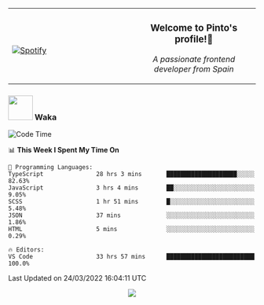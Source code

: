 <table width="100%" align="center"> 
  <tr>
  <td width="50%">
      
&nbsp; <br> [![Spotify](https://novatorem-zeta-rust.vercel.app/api/spotify)](https://open.spotify.com/user/novatorem-zeta-rust)

  </td>
  <td width="50%">
    <h3 align="center">Welcome to Pinto's profile!👋</h3>
    <p align="center"><em>A passionate frontend developer from Spain</em></p>
  </td>
  </table>

### <img src="https://media.giphy.com/media/VgCDAzcKvsR6OM0uWg/giphy.gif" width="50"> Waka

  <!--START_SECTION:waka-->
![Code Time](http://img.shields.io/badge/Code%20Time-189%20hrs%2029%20mins-blue)

📊 **This Week I Spent My Time On** 

```text
💬 Programming Languages: 
TypeScript               28 hrs 3 mins       ████████████████████░░░░░   82.63% 
JavaScript               3 hrs 4 mins        ██░░░░░░░░░░░░░░░░░░░░░░░   9.05% 
SCSS                     1 hr 51 mins        █░░░░░░░░░░░░░░░░░░░░░░░░   5.48% 
JSON                     37 mins             ░░░░░░░░░░░░░░░░░░░░░░░░░   1.86% 
HTML                     5 mins              ░░░░░░░░░░░░░░░░░░░░░░░░░   0.29%

🔥 Editors: 
VS Code                  33 hrs 57 mins      █████████████████████████   100.0%

```


 Last Updated on 24/03/2022 16:04:11 UTC
<!--END_SECTION:waka-->

<div align="center">
<img src="https://github-readme-stats-gilt-tau.vercel.app/api/top-langs/?username=pinto-hub&layout=compact&theme=dracula" />
</div>
